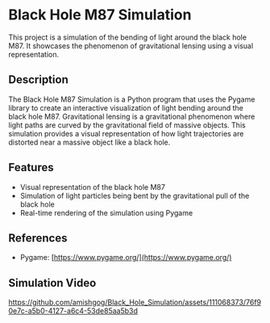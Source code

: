 # Black Hole M87 Simulation

This project is a simulation of the bending of light around the black hole M87. It showcases the phenomenon of gravitational lensing using a visual representation.

## Description

The Black Hole M87 Simulation is a Python program that uses the Pygame library to create an interactive visualization of light bending around the black hole M87. Gravitational lensing is a gravitational phenomenon where light paths are curved by the gravitational field of massive objects. This simulation provides a visual representation of how light trajectories are distorted near a massive object like a black hole.

## Features

- Visual representation of the black hole M87
- Simulation of light particles being bent by the gravitational pull of the black hole
- Real-time rendering of the simulation using Pygame

## References

- Pygame: [https://www.pygame.org/](https://www.pygame.org/)

## Simulation Video

https://github.com/amishgog/Black_Hole_Simulation/assets/111068373/76f90e7c-a5b0-4127-a6c4-53de85aa5b3d
